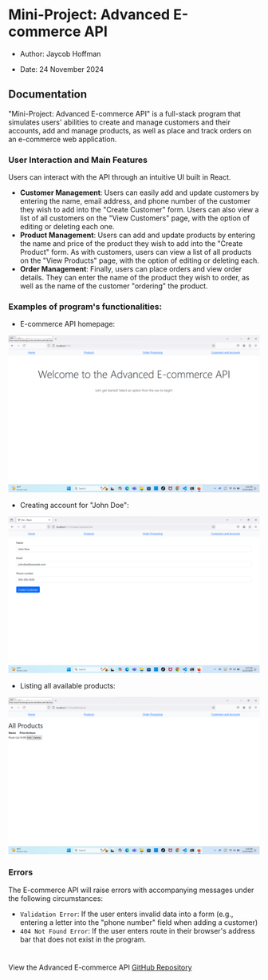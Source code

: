 # Mini-Project: Advanced E-commerce API

- Author: Jaycob Hoffman

- Date: 24 November 2024

## Documentation

"Mini-Project: Advanced E-commerce API" is a full-stack program that simulates users' abilities to create and manage customers and their accounts, add and manage products, as well as place and track orders on an e-commerce web application.

### User Interaction and Main Features

Users can interact with the API through an intuitive UI built in React.

- **Customer Management**: Users can easily add and update customers by entering the name, email address, and phone number of the customer they wish to add into the "Create Customer" form. Users can also view a list of all customers on the "View Customers" page, with the option of editing or deleting each one.
- **Product Management**: Users can add and update products by entering the name and price of the product they wish to add into the "Create Product" form. As with customers, users can view a list of all products on the "View Products" page, with the option of editing or deleting each.
- **Order Management**: Finally, users can place orders and view order details. They can enter the name of the product they wish to order, as well as the name of the customer "ordering" the product.

### Examples of program's functionalities:

- E-commerce API homepage:

![Advanced E-commerce API homepage](screenshot3.png)

- Creating account for "John Doe":

![Advanced E-commerce API "Create Customer" form](screenshot1.png)

- Listing all available products:

![Advanced E-commerce API "View Products" form](screenshot2.png)

### Errors

The E-commerce API will raise errors with accompanying messages under the following circumstances:

- ```Validation Error```: If the user enters invalid data into a form (e.g., entering a letter into the "phone number" field when adding a customer)
- ```404 Not Found Error```: If the user enters route in their browser's address bar that does not exist in the program.

#

View the Advanced E-commerce API [GitHub Repository](https://github.com/JaycobHoffman1/mini-project-advanced-e-commerce-api)